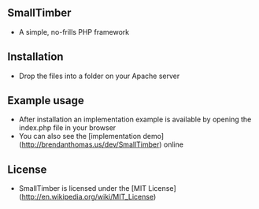 ## SmallTimber
- A simple, no-frills PHP framework

## Installation
- Drop the files into a folder on your Apache server

## Example usage
- After installation an implementation example is available by opening the index.php file in your browser
- You can also see the [implementation demo] (http://brendanthomas.us/dev/SmallTimber) online

## License
- SmallTimber is licensed under the [MIT License] (http://en.wikipedia.org/wiki/MIT_License)